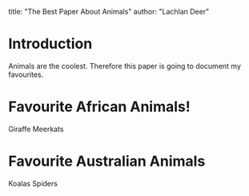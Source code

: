 title: "The Best Paper About Animals"
author: "Lachlan Deer"

# Introduction 

Animals are the coolest. 
Therefore this paper is going to document my favourites.

# Favourite African Animals!

Giraffe
Meerkats

# Favourite Australian Animals

Koalas 
Spiders
